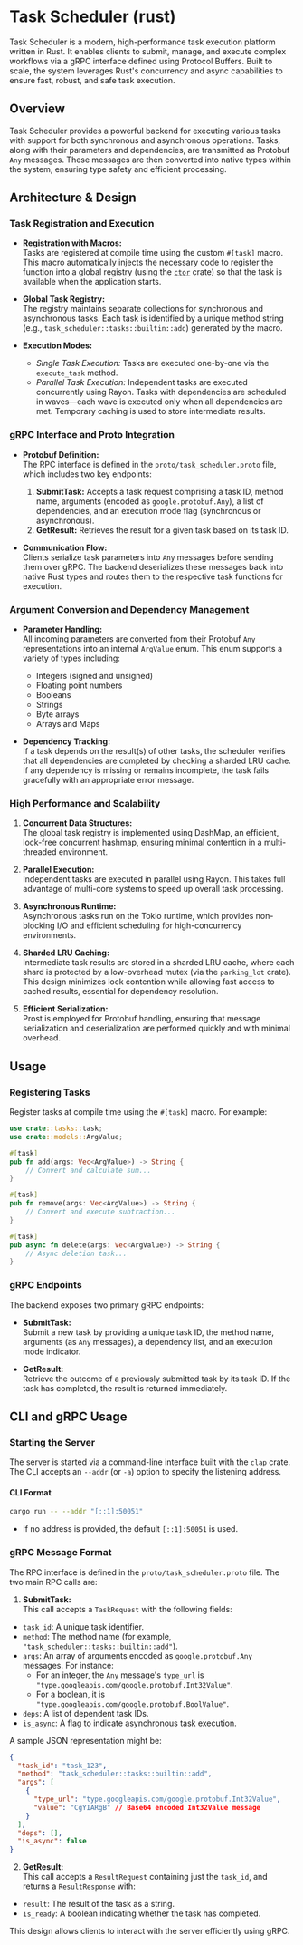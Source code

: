 # Task Scheduler (rust)

Task Scheduler is a modern, high-performance task execution platform written in Rust. It enables clients to submit, manage, and execute complex workflows via a gRPC interface defined using Protocol Buffers. Built to scale, the system leverages Rust's concurrency and async capabilities to ensure fast, robust, and safe task execution.

## Overview

Task Scheduler provides a powerful backend for executing various tasks with support for both synchronous and asynchronous operations. Tasks, along with their parameters and dependencies, are transmitted as Protobuf `Any` messages. These messages are then converted into native types within the system, ensuring type safety and efficient processing.

## Architecture & Design

### Task Registration and Execution

- **Registration with Macros:**  
  Tasks are registered at compile time using the custom `#[task]` macro. This macro automatically injects the necessary code to register the function into a global registry (using the [`ctor`](https://crates.io/crates/ctor) crate) so that the task is available when the application starts.

- **Global Task Registry:**  
  The registry maintains separate collections for synchronous and asynchronous tasks. Each task is identified by a unique method string (e.g., `task_scheduler::tasks::builtin::add`) generated by the macro.

- **Execution Modes:**  
  - *Single Task Execution:* Tasks are executed one-by-one via the `execute_task` method.  
  - *Parallel Task Execution:* Independent tasks are executed concurrently using Rayon. Tasks with dependencies are scheduled in waves—each wave is executed only when all dependencies are met. Temporary caching is used to store intermediate results.

### gRPC Interface and Proto Integration

- **Protobuf Definition:**  
  The RPC interface is defined in the `proto/task_scheduler.proto` file, which includes two key endpoints:
  1. **SubmitTask:** Accepts a task request comprising a task ID, method name, arguments (encoded as `google.protobuf.Any`), a list of dependencies, and an execution mode flag (synchronous or asynchronous).
  2. **GetResult:** Retrieves the result for a given task based on its task ID.

- **Communication Flow:**  
  Clients serialize task parameters into `Any` messages before sending them over gRPC. The backend deserializes these messages back into native Rust types and routes them to the respective task functions for execution.

### Argument Conversion and Dependency Management

- **Parameter Handling:**  
  All incoming parameters are converted from their Protobuf `Any` representations into an internal `ArgValue` enum. This enum supports a variety of types including:
  - Integers (signed and unsigned)
  - Floating point numbers
  - Booleans
  - Strings
  - Byte arrays
  - Arrays and Maps

- **Dependency Tracking:**  
  If a task depends on the result(s) of other tasks, the scheduler verifies that all dependencies are completed by checking a sharded LRU cache. If any dependency is missing or remains incomplete, the task fails gracefully with an appropriate error message.

### High Performance and Scalability

1. **Concurrent Data Structures:**  
   The global task registry is implemented using DashMap, an efficient, lock-free concurrent hashmap, ensuring minimal contention in a multi-threaded environment.

2. **Parallel Execution:**  
   Independent tasks are executed in parallel using Rayon. This takes full advantage of multi-core systems to speed up overall task processing.

3. **Asynchronous Runtime:**  
   Asynchronous tasks run on the Tokio runtime, which provides non-blocking I/O and efficient scheduling for high-concurrency environments.

4. **Sharded LRU Caching:**  
   Intermediate task results are stored in a sharded LRU cache, where each shard is protected by a low-overhead mutex (via the `parking_lot` crate). This design minimizes lock contention while allowing fast access to cached results, essential for dependency resolution.

5. **Efficient Serialization:**  
   Prost is employed for Protobuf handling, ensuring that message serialization and deserialization are performed quickly and with minimal overhead.

## Usage

### Registering Tasks

Register tasks at compile time using the `#[task]` macro. For example:

```rust
use crate::tasks::task;
use crate::models::ArgValue;

#[task]
pub fn add(args: Vec<ArgValue>) -> String {
    // Convert and calculate sum...
}

#[task]
pub fn remove(args: Vec<ArgValue>) -> String {
    // Convert and execute subtraction...
}

#[task]
pub async fn delete(args: Vec<ArgValue>) -> String {
    // Async deletion task...
}
```

### gRPC Endpoints

The backend exposes two primary gRPC endpoints:

- **SubmitTask:**  
  Submit a new task by providing a unique task ID, the method name, arguments (as `Any` messages), a dependency list, and an execution mode indicator.
  
- **GetResult:**  
  Retrieve the outcome of a previously submitted task by its task ID. If the task has completed, the result is returned immediately.

## CLI and gRPC Usage

### Starting the Server

The server is started via a command-line interface built with the `clap` crate. The CLI accepts an `--addr` (or `-a`) option to specify the listening address.

#### CLI Format

```bash
cargo run -- --addr "[::1]:50051"
```

- If no address is provided, the default `[::1]:50051` is used.

### gRPC Message Format

The RPC interface is defined in the `proto/task_scheduler.proto` file. The two main RPC calls are:

1. **SubmitTask:**  
  This call accepts a `TaskRequest` with the following fields:
  - `task_id`: A unique task identifier.
  - `method`: The method name (for example, `"task_scheduler::tasks::builtin::add"`).
  - `args`: An array of arguments encoded as `google.protobuf.Any` messages. For instance:
    - For an integer, the `Any` message's `type_url` is `"type.googleapis.com/google.protobuf.Int32Value"`.
    - For a boolean, it is `"type.googleapis.com/google.protobuf.BoolValue"`.
  - `deps`: A list of dependent task IDs.
  - `is_async`: A flag to indicate asynchronous task execution.

  A sample JSON representation might be:

  ```json
  {
    "task_id": "task_123",
    "method": "task_scheduler::tasks::builtin::add",
    "args": [
      {
        "type_url": "type.googleapis.com/google.protobuf.Int32Value",
        "value": "CgYIARgB" // Base64 encoded Int32Value message
      }
    ],
    "deps": [],
    "is_async": false
  }
  ```

2. **GetResult:**  
  This call accepts a `ResultRequest` containing just the `task_id`, and returns a `ResultResponse` with:
  - `result`: The result of the task as a string.
  - `is_ready`: A boolean indicating whether the task has completed.

This design allows clients to interact with the server efficiently using gRPC.
